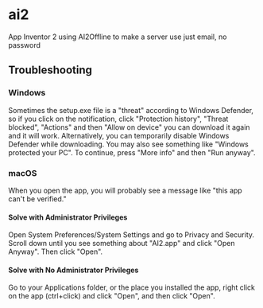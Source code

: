 # ai2
App Inventor 2 using AI2Offline to make a server use just email, no password
## Troubleshooting
### Windows
Sometimes the setup.exe file is a "threat" according to Windows Defender, so if you click on the notification, click "Protection history", "Threat blocked", "Actions" and then "Allow on device" you can download it again and it will work. Alternatively, you can temporarily disable Windows Defender while downloading.
You may also see something like "Windows protected your PC". To continue, press "More info" and then "Run anyway".
### macOS
When you open the app, you will probably see a message like "this app can't be verified."
#### Solve with Administrator Privileges
Open System Preferences/System Settings and go to Privacy and Security. Scroll down until you see something about "AI2.app" and click "Open Anyway". Then click "Open".
#### Solve with No Administrator Privileges
Go to your Applications folder, or the place you installed the app, right click on the app (ctrl+click) and click "Open", and then click "Open".
